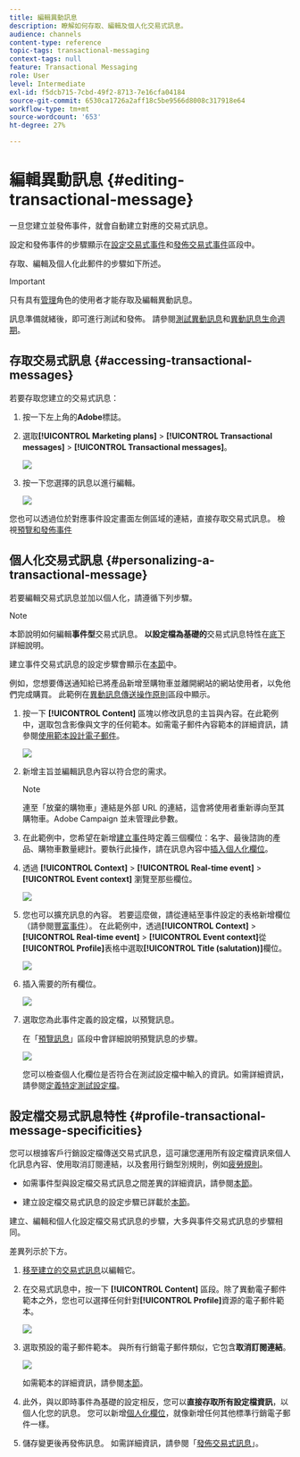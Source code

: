 ```yaml
---
title: 編輯異動訊息
description: 瞭解如何存取、編輯及個人化交易式訊息。
audience: channels
content-type: reference
topic-tags: transactional-messaging
context-tags: null
feature: Transactional Messaging
role: User
level: Intermediate
exl-id: f5dcb715-7cbd-49f2-8713-7e16cfa04184
source-git-commit: 6530ca1726a2aff18c5be9566d8008c317918e64
workflow-type: tm+mt
source-wordcount: '653'
ht-degree: 27%

---
```


# 編輯異動訊息 {#editing-transactional-message}

一旦您建立並發佈事件<!--(the cart abandonment example as explained in [this section](../../channels/using/getting-started-with-transactional-msg.md#transactional-messaging-operating-principle))-->，就會自動建立對應的交易式訊息。

設定和發佈事件的步驟顯示在[設定交易式事件](../../channels/using/configuring-transactional-event.md)和[發佈交易式事件](../../channels/using/publishing-transactional-event.md)區段中。

存取、編輯及個人化此郵件的步驟如下所述。

>[!IMPORTANT]
>
>只有具有[管理](../../administration/using/users-management.md#functional-administrators)角色的使用者才能存取及編輯異動訊息。

訊息準備就緒後，即可進行測試和發佈。 請參閱[測試異動訊息](../../channels/using/testing-transactional-message.md)和[異動訊息生命週期](../../channels/using/publishing-transactional-message.md)。

## 存取交易式訊息 {#accessing-transactional-messages}

若要存取您建立的交易式訊息：

1. 按一下左上角的&#x200B;**Adobe**&#x200B;標誌。
1. 選取&#x200B;**[!UICONTROL Marketing plans]** > **[!UICONTROL Transactional messages]** > **[!UICONTROL Transactional messages]**。

   ![](assets/message-center_4.png)

1. 按一下您選擇的訊息以進行編輯。

   ![](assets/message-center_message-board.png)

您也可以透過位於對應事件設定畫面左側區域的連結，直接存取交易式訊息。 檢視[預覽和發佈事件](../../channels/using/publishing-transactional-event.md#previewing-and-publishing-the-event)

## 個人化交易式訊息 {#personalizing-a-transactional-message}

若要編輯交易式訊息並加以個人化，請遵循下列步驟。

>[!NOTE]
>
>本節說明如何編輯&#x200B;**事件型**&#x200B;交易式訊息。 **以設定檔為基礎的**&#x200B;交易式訊息特性在[底下](#profile-transactional-message-specificities)詳細說明。
>
>建立事件交易式訊息的設定步驟會顯示在[本節](../../channels/using/configuring-transactional-event.md#event-based-transactional-messages)中。

例如，您想要傳送通知給已將產品新增至購物車並離開網站的網站使用者，以免他們完成購買。 此範例在[異動訊息傳送操作原則](../../channels/using/getting-started-with-transactional-msg.md#transactional-messaging-operating-principle)區段中顯示。

1. 按一下 **[!UICONTROL Content]** 區塊以修改訊息的主旨與內容。在此範例中，選取包含影像與文字的任何範本。如需電子郵件內容範本的詳細資訊，請參閱[使用範本設計電子郵件](../../designing/using/using-reusable-content.md#designing-templates)。

   ![](assets/message-center_6.png)

1. 新增主旨並編輯訊息內容以符合您的需求。

   >[!NOTE]
   >
   >連至「放棄的購物車」連結是外部 URL 的連結，這會將使用者重新導向至其購物車。Adobe Campaign 並未管理此參數。

1. 在此範例中，您希望在新增[建立事件](../../channels/using/configuring-transactional-event.md)時定義三個欄位：名字、最後諮詢的產品、購物車數量總計。要執行此操作，請在訊息內容中[插入個人化欄位](../../designing/using/personalization.md#inserting-a-personalization-field)。

1. 透過 **[!UICONTROL Context]** > **[!UICONTROL Real-time event]** > **[!UICONTROL Event context]** 瀏覽至那些欄位。

   ![](assets/message-center_7.png)

1. 您也可以擴充訊息的內容。 若要這麼做，請從連結至事件設定的表格新增欄位（請參閱[豐富事件](../../channels/using/configuring-transactional-event.md#enriching-the-transactional-message-content)）。 在此範例中，透過&#x200B;**[!UICONTROL Context]** > **[!UICONTROL Real-time event]** > **[!UICONTROL Event context]**&#x200B;從&#x200B;**[!UICONTROL Profile]**&#x200B;表格中選取&#x200B;**[!UICONTROL Title (salutation)]**&#x200B;欄位。

   ![](assets/message-center_7-enrichment.png)

1. 插入需要的所有欄位。

   ![](assets/message-center_8.png)

1. 選取您為此事件定義的設定檔，以預覽訊息。

   在「[預覽訊息](../../sending/using/previewing-messages.md)」區段中會詳細說明預覽訊息的步驟。

   ![](assets/message-center_9.png)

   您可以檢查個人化欄位是否符合在測試設定檔中輸入的資訊。如需詳細資訊，請參閱[定義特定測試設定檔](../../channels/using/testing-transactional-message.md#defining-specific-test-profile)。

<!--## Using product listings in a transactional message {#using-product-listings-in-a-transactional-message}

When editing the content of a transactional email, you can create product listings referencing one or more data collections. For example, in a cart abandonment email, you can include a list of all products that were in the users' carts when they left your website, with an image, the price, and a link to each product.

>[!IMPORTANT]
>
>Product listings are only available for the email channel, when editing transactional email content through the [Email Designer](../../designing/using/designing-content-in-adobe-campaign.md#email-designer-interface) interface.

To add a list of abandoned products in a transactional message, follow the steps below.

You can also watch [this set of videos](https://experienceleague.adobe.com/docs/campaign-standard-learn/tutorials/designing-content/product-listings-in-transactional-email.html#configure-product-listings-in-transactional-emails) explaining the steps that are required to configure product listings in a transactional email.

>[!NOTE]
>
>Adobe Campaign does not support nested product listings, meaning that you cannot include a product listing inside another one.

### Defining a product listing {#defining-a-product-listing}

Before being able to use a product listing in a transactional message, you need to define at the event level the list of products and the fields for each product of the list you want to display. For more on this, see [Defining data collections](../../channels/using/configuring-transactional-event.md#defining-data-collections).

1. In the transactional message, click the **[!UICONTROL Content]** block to modify the email content.
1. Drag and drop a structure component to the workspace. For more on this, see [Defining the email structure](../../designing/using/designing-from-scratch.md#defining-the-email-structure).

   For example, select a one-column structure component and add a text component, an image component and a button component. For more on this, see [Using content components](../../designing/using/designing-from-scratch.md#about-content-components).

1. Select the structure component you just created and click the **[!UICONTROL Enable product listing]** icon from the contextual toolbar.

   ![](assets/message-center_loop_create.png)

   The structure component is highlighted with an orange frame and the **[!UICONTROL Product listing]** settings are displayed in the left palette.

   ![](assets/message-center_loop_palette.png)

1. Select how the elements of the collection will be displayed:

    * **[!UICONTROL Row]**: horizontally, meaning each element on one row under the other.
    * **[!UICONTROL Column]**: vertically, meaning each element next to the other on the same row.

   >[!NOTE]
   >
   >The **[!UICONTROL Column]** option is only available when using a multicolumn structure component ( **[!UICONTROL 2:2 column]**, **[!UICONTROL 3:3 column]** and **[!UICONTROL 4:4 column]** ). When editing the product listing, only fill in the first column: the other columns will not be taken into account. For more on selecting structure components, see [Defining the email structure](../../designing/using/designing-from-scratch.md#defining-the-email-structure).

1. Select the data collection you created when configuring the event related to the transactional message. You can find it under the **[!UICONTROL Context]** > **[!UICONTROL Real-time event]** > **[!UICONTROL Event context]** node.

   ![](assets/message-center_loop_selection.png)

   For more on configuring the event, see [Defining data collections](../../channels/using/configuring-transactional-event.md#defining-data-collections).

1. Use the **[!UICONTROL First item]** drop-down list to select which element will start the list displayed in the email.

   For example, if you select 2, the first item of the collection will not be displayed in the email. The product listing will start on the second item.

1. Select the maximum number of items to display in the list.

   >[!NOTE]
   >
   >If you want the elements of your list to be displayed vertically ( **[!UICONTROL Column]** ), the maximum number of items is limited according to the selected structure component (2, 3 or 4 columns). For more on selecting structure components, see [Editing the email structure](../../designing/using/designing-from-scratch.md#defining-the-email-structure).

### Populating the product listing {#populating-the-product-listing}

To display a list of products coming from the event linked to the transactional email, follow the steps below.

For more on creating a collection and related fields when configuring the event, see [Defining data collections](../../channels/using/configuring-transactional-event.md#defining-data-collections).

1. Select the image component you inserted, select **[!UICONTROL Enable personalization]** and click the pencil in the Settings pane.

   ![](assets/message-center_loop_image.png)

1. Select **[!UICONTROL Add personalization field]** in the **[!UICONTROL Image source URL]** window that opens.

   From the **[!UICONTROL Context]** > **[!UICONTROL Real-time event]** > **[!UICONTROL Event context]** node, open the node corresponding to the collection that you created (here **[!UICONTROL Product list]** ) and select the image field that you defined (here **[!UICONTROL Product image]** ). Click **[!UICONTROL Save]**.

   ![](assets/message-center_loop_product-image.png)

   The personalization field that you selected is now displayed in the Settings pane.

1. At the desired position, select **[!UICONTROL Insert personalization field]** from the contextual toolbar.

   ![](assets/message-center_loop_product.png)

1. From the **[!UICONTROL Context]** > **[!UICONTROL Real-time event]** > **[!UICONTROL Event context]** node, open the node corresponding to the collection that you created (here **[!UICONTROL Product list]** ) and select the field that you created (here **[!UICONTROL Product name]** ). Click **[!UICONTROL Confirm]**.

   ![](assets/message-center_loop_product_node.png)

   The personalization field that you selected is now displayed at the desired position in the email content.

1. Proceed similarly to insert the price.
1. Select some text and select **[!UICONTROL Insert link]** from the contextual toolbar.

   ![](assets/message-center_loop_link_insert.png)

1. Select **[!UICONTROL Add personalization field]** in the **[!UICONTROL Insert link]** window that opens.

   From the **[!UICONTROL Context]** > **[!UICONTROL Real-time event]** > **[!UICONTROL Event context]** node, open the node corresponding to the collection that you created (here **[!UICONTROL Product list]** ) and select the URL field that you created (here **[!UICONTROL Product URL]** ). Click **[!UICONTROL Save]**.

   >[!IMPORTANT]
   >
   >For security reasons, make sure you insert the personalization field inside a link starting with a proper static domain name.

   ![](assets/message-center_loop_link_select.png)

   The personalization field that you selected is now displayed in the Settings pane.

1. Select the structure component on which the product listing is applied and select **[!UICONTROL Show fallback]** to define a default content.

   ![](assets/message-center_loop_fallback_show.png)

1. Drag one or more content components and edit them as needed.

   ![](assets/message-center_loop_fallback.png)

   The fallback content will be displayed if the collection is empty when the event is triggered, for example if a customer has nothing in his cart.

1. From the Settings pane, edit the styles for the product listing. For more on this, see [Managing email styles](../../designing/using/styles.md).
1. Preview the email using a test profile linked to the relevant transactional event and for which you defined collection data. For example, add the following information in the **[!UICONTROL Event data]** section for the test profile you want to use:

   ![](assets/message-center_loop_test-profile_payload.png)

   For more on defining a test profile in a transactional message, see [this section](../../channels/using/testing-transactional-message.md#defining-specific-test-profile).-->

## 設定檔交易式訊息特性 {#profile-transactional-message-specificities}

您可以根據客戶行銷設定檔傳送交易式訊息，這可讓您運用所有設定檔資訊來個人化訊息內容、使用取消訂閱連結，以及套用行銷型別規則，例如[疲勞規則](../../sending/using/fatigue-rules.md)。

* 如需事件型與設定檔交易式訊息之間差異的詳細資訊，請參閱[本節](../../channels/using/getting-started-with-transactional-msg.md#transactional-message-types)。

* 建立設定檔交易式訊息的設定步驟已詳載於[本節](../../channels/using/configuring-transactional-event.md#profile-based-transactional-messages)。

建立、編輯和個人化設定檔交易式訊息的步驟，大多與事件交易式訊息的步驟相同。

差異列示於下方。

1. [移至建立的交易式訊息](#accessing-transactional-messages)以編輯它。
1. 在交易式訊息中，按一下 **[!UICONTROL Content]** 區段。除了異動電子郵件範本之外，您也可以選擇任何針對&#x200B;**[!UICONTROL Profile]**&#x200B;資源的電子郵件範本。

   ![](assets/message-center_marketing_templates.png)

1. 選取預設的電子郵件範本。 與所有行銷電子郵件類似，它包含&#x200B;**取消訂閱連結**。

   ![](assets/message-center_marketing_perso_unsubscription.png)

   如需範本的詳細資訊，請參閱[本節](../../designing/using/using-reusable-content.md#content-templates)。

1. 此外，與以即時事件為基礎的設定相反，您可以&#x200B;**直接存取所有設定檔資訊**，以個人化您的訊息。 您可以新增[個人化欄位](../../designing/using/personalization.md#inserting-a-personalization-field)，就像新增任何其他標準行銷電子郵件一樣。

1. 儲存變更後再發佈訊息。 如需詳細資訊，請參閱「[發佈交易式訊息](../../channels/using/publishing-transactional-message.md#publishing-a-transactional-message)」。

<!--### Monitoring a profile transactional message delivery {#monitoring-a-profile-transactional-message-delivery}

Once the message is published and your site integration is done, you can monitor the delivery.

1. To view the message delivery log, click the icon at the bottom right of the **[!UICONTROL Deployment]** block.

1. Click the **[!UICONTROL Execution list]** tab.

   ![](assets/message-center_execution_tab.png)

1. Select the latest execution delivery.

   An **execution delivery** is a non-actionable and non-functional technical message created once a month for each transactional message, and each time a transactional message is edited and published again

1. Select the **[!UICONTROL Sending logs]** tab. In the **[!UICONTROL Status]** column, **[!UICONTROL Sent]** indicates that a profile has opted in.

   ![](assets/message-center_marketing_sending_logs.png)

1. Select the **[!UICONTROL Exclusions logs]** tab to view recipients who have been excluded from the message target, such as addresses on denylist.

   ![](assets/message-center_marketing_exclusion_logs.png)

>[!NOTE]
>
>For more information on accessing and using the logs, see [Monitoring a delivery](../../sending/using/monitoring-a-delivery.md).

For any profile that has opted out, the **[!UICONTROL Address on denylist]** typology rule excluded the corresponding recipient.

This rule is part of a specific typology that applies to all transactional messages based on the **[!UICONTROL Profile]** table.

![](assets/message-center_marketing_typology.png)

**Related topics**:

* [Integrate the event triggering](../../channels/using/getting-started-with-transactional-msg.md#integrate-event-trigger)
* [About typologies and typology rules](../../sending/using/about-typology-rules.md)-->
